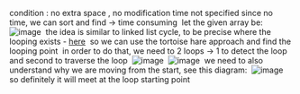 condition : no extra space , no modification
time not specified
since no time, we can sort and find -> time consuming
​
let the given array be:
​
![image](https://user-images.githubusercontent.com/73538974/249144726-879ea45c-9228-41be-9ddc-57c0b83f5e4b.png)
​
the idea is similar to linked list cycle, to be precise where the looping exists - [here](https://leetcode.com/problems/linked-list-cycle-ii/)
​
so we can use the tortoise hare approach and find the looping point
​
in order to do that, we need to 2 loops -> 1 to detect the loop and second to traverse the loop
​
![image](https://user-images.githubusercontent.com/73538974/249145421-d42e504b-3280-47d1-b85b-2a4ab8bd725a.png)
​
![image](https://user-images.githubusercontent.com/73538974/249145502-fc6e9658-f453-4779-ba95-202953129573.png)
​
we need to also understand why we are moving from the start, see this diagram:
​
![image](https://user-images.githubusercontent.com/73538974/249145704-92f8f958-3cbb-43ce-bb92-72a2a5bff0a6.png)
​
so definitely it will meet at the loop starting point
​
​